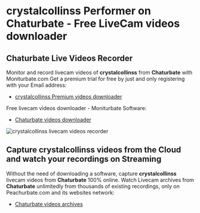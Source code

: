 # crystalcollinss Performer on Chaturbate - Free LiveCam videos downloader

## Chaturbate Live Videos Recorder

Monitor and record livecam videos of **crystalcollinss** from **Chaturbate** with Moniturbate.com
Get a premium trial for free by just and only registering with your Email address:
* [crystalcollinss Premium videos downloader](https://moniturbate.com/request-demo-licence-key.html)

Free livecam videos downloader - Moniturbate Software:
* [Chaturbate videos downloader](https://moniturbate.com/moniturbate-download-software.html)

![crystalcollinss livecam videos recorder](https://peachurnet.com/templates/moniturbate-software.png)


## Capture crystalcollinss videos from the Cloud and watch your recordings on Streaming

Without the need of downloading a software, capture **crystalcollinss** livecam videos from **Chaturbate** 100% online.
Watch Livecam archives from **Chaturbate** unlimitedly from thousands of existing recordings, only on Peachurbate.com and its websites network:
* [Chaturbate videos archives](https://peachurnet.com/)
